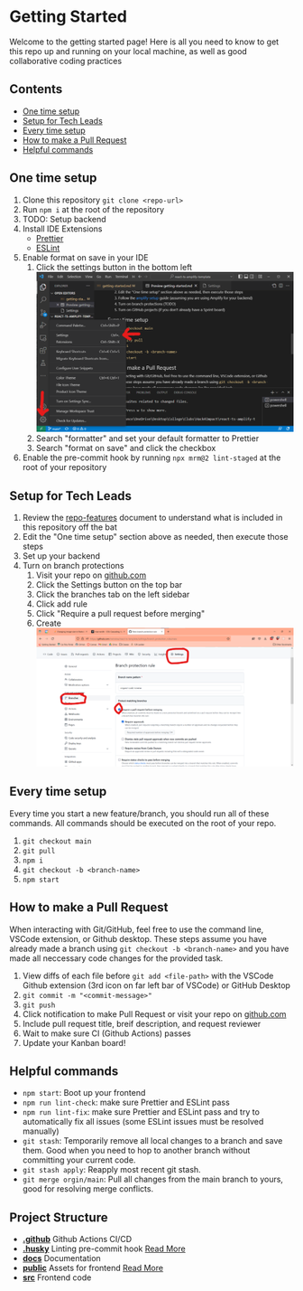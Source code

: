 # Getting Started

Welcome to the getting started page! Here is all you need to know to get this repo up and running on your local machine, as well as good collaborative coding practices

## Contents

- [One time setup](#one-time-setup)
- [Setup for Tech Leads](#setup-for-tech-leads)
- [Every time setup](#every-time-setup)
- [How to make a Pull Request](#how-to-make-a-pull-request)
- [Helpful commands](#helpful-commands)

## One time setup

1. Clone this repository `git clone <repo-url>`
2. Run `npm i` at the root of the repository
3. TODO: Setup backend
4. Install IDE Extensions
   - [Prettier](https://marketplace.visualstudio.com/items?itemName=esbenp.prettier-vscode)
   - [ESLint](https://marketplace.visualstudio.com/items?itemName=dbaeumer.vscode-eslint)
5. Enable format on save in your IDE
   1. Click the settings button in the bottom left  
      <img src="../images/vs-code-settings.png" alt="VSCode Settings 1" width="500"/>
   2. Search "formatter" and set your default formatter to Prettier
   3. Search "format on save" and click the checkbox
6. Enable the pre-commit hook by running `npx mrm@2 lint-staged` at the root of your repository

## Setup for Tech Leads

1. Review the [repo-features](./repo-features.md) document to understand what is included in this repository off the bat
2. Edit the "One time setup" section above as needed, then execute those steps
3. Set up your backend
4. Turn on branch protections
   1. Visit your repo on [github.com](https://github.com)
   2. Click the Settings button on the top bar
   3. Click the branches tab on the left sidebar
   4. Click add rule
   5. Click "Require a pull request before merging"
   6. Create  
      <img src="../images/require-code-review.png" alt="Require Code Review" width="500"/>

## Every time setup

Every time you start a new feature/branch, you should run all of these commands. All commands should be executed on the root of your repo.

1. `git checkout main`
2. `git pull`
3. `npm i`
4. `git checkout -b <branch-name>`
5. `npm start`

## How to make a Pull Request

When interacting with Git/GitHub, feel free to use the command line, VSCode extension, or Github desktop. These steps assume you have already made a branch using `git checkout -b <branch-name>` and you have made all neccessary code changes for the provided task.

1. View diffs of each file before `git add <file-path>` with the VSCode Github extension (3rd icon on far left bar of VSCode) or GitHub Desktop
2. `git commit -m "<commit-message>"`
3. `git push`
4. Click notification to make Pull Request or visit your repo on [github.com](https://github.com/)
5. Include pull request title, breif description, and request reviewer
6. Wait to make sure CI (Github Actions) passes
7. Update your Kanban board!

## Helpful commands

- `npm start`: Boot up your frontend
- `npm run lint-check`: make sure Prettier and ESLint pass
- `npm run lint-fix`: make sure Prettier and ESLint pass and try to automatically fix all issues (some ESLint issues must be resolved manually)
- `git stash`: Temporarily remove all local changes to a branch and save them. Good when you need to hop to another branch without committing your current code.
- `git stash apply`: Reapply most recent git stash.
- `git merge orgin/main`: Pull all changes from the main branch to yours, good for resolving merge conflicts.

## Project Structure

- [**.github**](.github) Github Actions CI/CD
- [**.husky**](.husky) Linting pre-commit hook [Read More](https://prettier.io/docs/en/precommit.html)
- [**docs**](docs) Documentation
- [**public**](public) Assets for frontend [Read More](https://create-react-app.dev/docs/using-the-public-folder/)
- [**src**](src) Frontend code
